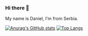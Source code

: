 ### Hi there 👋

<!--
**DanielRaubal/DanielRaubal** is a ✨ _special_ ✨ repository because its `README.md` (this file) appears on your GitHub profile.

Here are some ideas to get you started:

- 🔭 I’m currently working on ...
- 🌱 I’m currently learning ...
- 👯 I’m looking to collaborate on ...
- 🤔 I’m looking for help with ...
- 💬 Ask me about ...
- 📫 How to reach me: ...
- 😄 Pronouns: ...
- ⚡ Fun fact: ...

[<kbd> <br> KeyBinding Button <br> </kbd>][KBD]
-->

My name is Daniel, I'm from Serbia.


[![Anurag's GitHub stats](https://github-readme-stats.vercel.app/api?username=DanielRaubal)](https://github.com/anuraghazra/github-readme-stats)
[![Top Langs](https://github-readme-stats.vercel.app/api/top-langs/?username=DanielRaubal&hide_progress=true)](https://github.com/anuraghazra/github-readme-stats)
